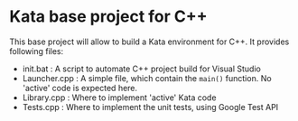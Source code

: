 # Kata base project for C++
This base project will allow to build a Kata environment for C++.
It provides following files:
* init.bat      : A script to automate C++ project build for Visual Studio
* Launcher.cpp  : A simple file, which contain the `main()` function. No 'active' code is expected here.
* Library.cpp   : Where to implement 'active' Kata code
* Tests.cpp     : Where to implement the unit tests, using Google Test API
